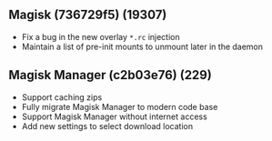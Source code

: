 ## Magisk (736729f5) (19307)
- Fix a bug in the new overlay `*.rc` injection
- Maintain a list of pre-init mounts to unmount later in the daemon

## Magisk Manager (c2b03e76) (229)
- Support caching zips
- Fully migrate Magisk Manager to modern code base
- Support Magisk Manager without internet access
- Add new settings to select download location
